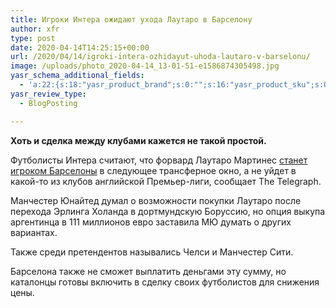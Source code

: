 ```yaml
---
title: Игроки Интера ожидают ухода Лаутаро в Барселону
author: xfr
type: post
date: 2020-04-14T14:25:15+00:00
url: /2020/04/14/igroki-intera-ozhidayut-uhoda-lautaro-v-barselonu/
image: /uploads/photo_2020-04-14_13-01-51-e1586874305498.jpg
yasr_schema_additional_fields:
  - 'a:22:{s:18:"yasr_product_brand";s:0:"";s:16:"yasr_product_sku";s:0:"";s:37:"yasr_product_global_identifier_select";s:5:"gtin8";s:36:"yasr_product_global_identifier_value";s:0:"";s:18:"yasr_product_price";s:0:"";s:27:"yasr_product_price_currency";s:0:"";s:30:"yasr_product_price_valid_until";s:0:"";s:31:"yasr_product_price_availability";s:12:"Discontinued";s:22:"yasr_product_price_url";s:0:"";s:26:"yasr_localbusiness_address";s:0:"";s:29:"yasr_localbusiness_pricerange";s:0:"";s:28:"yasr_localbusiness_telephone";s:0:"";s:20:"yasr_recipe_cooktime";s:0:"";s:23:"yasr_recipe_description";s:0:"";s:20:"yasr_recipe_keywords";s:0:"";s:21:"yasr_recipe_nutrition";s:0:"";s:20:"yasr_recipe_preptime";s:0:"";s:26:"yasr_recipe_recipecategory";s:0:"";s:25:"yasr_recipe_recipecuisine";s:0:"";s:28:"yasr_recipe_recipeingredient";s:0:"";s:30:"yasr_recipe_recipeinstructions";s:0:"";s:17:"yasr_recipe_video";s:0:"";}'
yasr_review_type:
  - BlogPosting

---
```

**Хоть и сделка между клубами кажется не такой простой.**

Футболисты Интера считают, что форвард Лаутаро Мартинес <a href="https://bet-bro.com.ua/news/agent-lautaro-martinesa-zaveril-chto-igrok-budet-vystupat-v-ispanii/" target="_blank" rel="noopener noreferrer">станет игроком Барселоны</a> в следующее трансферное окно, а не уйдет в какой-то из клубов английской Премьер-лиги, сообщает The Telegraph.

Манчестер Юнайтед думал о возможности покупки Лаутаро после перехода Эрлинга Холанда в дортмундскую Боруссию, но опция выкупа аргентинца в 111 миллионов евро заставила МЮ думать о других вариантах.

Также среди претендентов назывались Челси и Манчестер Сити.

Барселона также не сможет выплатить деньгами эту сумму, но каталонцы готовы включить в сделку своих футболистов для снижения цены.